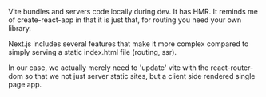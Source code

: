 Vite bundles and servers code locally during dev. It has HMR. It reminds me of create-react-app in that it is just that, for routing you need your own library.

Next.js includes several features that make it more complex compared to simply serving a static index.html file (routing, ssr).

In our case, we actually merely need to 'update' vite with the react-router-dom so that we not just server static sites, but a client side rendered single page app.